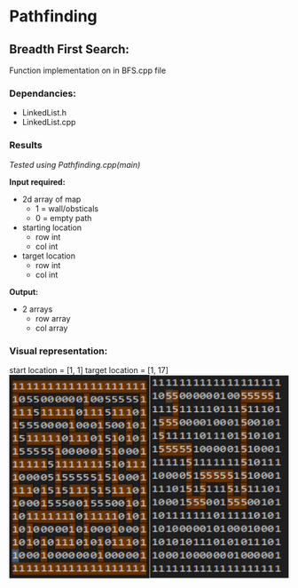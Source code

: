# Pathfinding

## Breadth First Search:

Function implementation on in BFS.cpp file

### Dependancies:
  - LinkedList.h
  - LinkedList.cpp
  
### Results
*Tested using Pathfinding.cpp(main)*

**Input required:**
  - 2d array of map
    - 1 = wall/obsticals
    - 0 = empty path
  - starting location
    - row int
    - col int
  - target location
    - row int
    - col int
    <a/>
**Output:**
  - 2 arrays
    - row array
    - col array
### Visual representation:
start location = [1, 1]
target location = [1, 17]
![test1](/images/test1.JPG)

